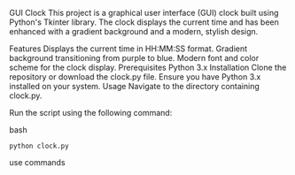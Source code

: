 GUI Clock
This project is a graphical user interface (GUI) clock built using Python's Tkinter library. 
The clock displays the current time and has been enhanced with a gradient background and a modern, stylish design.

Features
Displays the current time in HH:MM:SS format.
Gradient background transitioning from purple to blue.
Modern font and color scheme for the clock display.
Prerequisites
Python 3.x
Installation
Clone the repository or download the clock.py file.
Ensure you have Python 3.x installed on your system.
Usage
Navigate to the directory containing clock.py.

Run the script using the following command:

bash
```
python clock.py
```

use commands 
```


```

